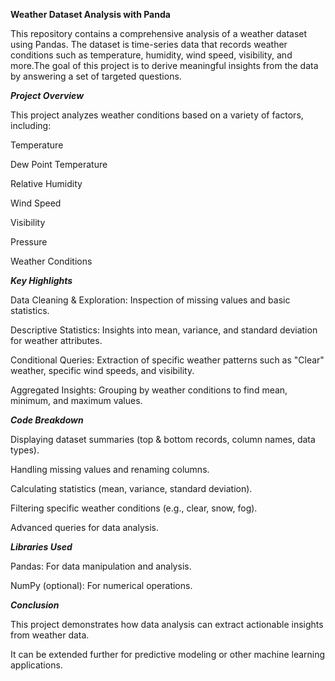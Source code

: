 **Weather Dataset Analysis with Panda**

This repository contains a comprehensive analysis of a weather dataset using Pandas. 
The dataset is time-series data that records weather conditions such as temperature, humidity, wind speed, visibility, 
and more.The goal of this project is to derive meaningful insights from the data by answering a set of targeted questions.

**_Project Overview_**

This project analyzes weather conditions based on a variety of factors, including:

Temperature

Dew Point Temperature

Relative Humidity

Wind Speed

Visibility

Pressure

Weather Conditions

**_Key Highlights_**

Data Cleaning & Exploration: Inspection of missing values and basic statistics.

Descriptive Statistics: Insights into mean, variance, and standard deviation for weather attributes.

Conditional Queries: Extraction of specific weather patterns such as "Clear" weather, specific wind speeds, and visibility.

Aggregated Insights: Grouping by weather conditions to find mean, minimum, and maximum values.

**_Code Breakdown_**

Displaying dataset summaries (top & bottom records, column names, data types).

Handling missing values and renaming columns.

Calculating statistics (mean, variance, standard deviation).

Filtering specific weather conditions (e.g., clear, snow, fog).

Advanced queries for data analysis.

**_Libraries Used_**

Pandas: For data manipulation and analysis.

NumPy (optional): For numerical operations.

**_Conclusion_**

This project demonstrates how data analysis can extract actionable insights from weather data. 

It can be extended further for predictive modeling or other machine learning applications.
